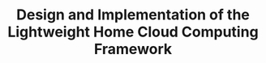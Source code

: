 ---
layout: publication-single
title: Design and Implementation of the Lightweight Home Cloud Computing Framework
name: IEEE International Conference on Consumer Electronics (ICCE-Berlin)
first-author: Jaehun Lee
co-authors: Kihan Choi, Youngjin Kim, Sooyong Kang
during: Sep. 8 - 11, 2013
location: Berlin, Germany
impactfactor: 
doi: 
note: 
categories: 
 - Distributed/High-Performance/Mobile Computing Systems
tag: 
 - International Conference
---